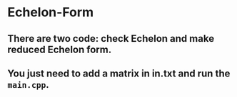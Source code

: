 # Echelon-Form

## There are two code: check Echelon and make reduced Echelon form.
## You just need to add a matrix in **in.txt** and run the `main.cpp`.
